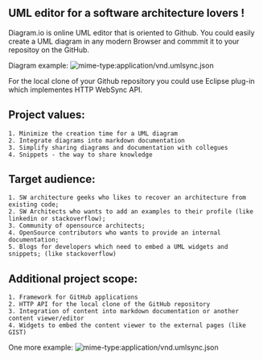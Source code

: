 UML editor for a software architecture lovers !
--------


Diagram.io is online UML editor that is oriented to Github. You could easily create a UML diagram in any modern Browser and commmit it to your repositoy on the GitHub.

Diagram example:
![mime-type:application/vnd.umlsync.json](http://umlsync.org/github?path=./examples/proxy_pattern/ProxyPatternSequenceDiagram.umlsync "")

For the local clone of your Github repository you could use Eclipse plug-in which implementes HTTP WebSync API.

Project values:
--------

    1. Minimize the creation time for a UML diagram
    2. Integrate diagrams into markdown documentation
    3. Simplify sharing diagrams and documentation with collegues
    4. Snippets - the way to share knowledge

Target audience:
--------

    1. SW architecture geeks who likes to recover an architecture from existing code;
    2. SW Architects who wants to add an examples to their profile (like linkedin or stackoverflow);
    3. Community of opensource architects;
    4. OpenSource contributors who wants to provide an internal documentation;
    5. Blogs for developers which need to embed a UML widgets and snippets; (like stackoverflow)

Additional project scope:
--------

    1. Framework for GitHub applications
    2. HTTP API for the local clone of the GitHub repository
    3. Integration of content into markdown documentation or another content viewer/editor
    4. Widgets to embed the content viewer to the external pages (like GIST)

One more example:
![mime-type:application/vnd.umlsync.json](http://umlsync.org/github?path=./examples/diagrams/DiagramIoPackages.umlsync "")
